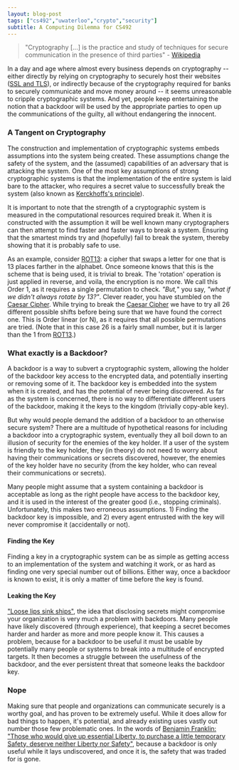 ```yaml
---
layout: blog-post
tags: ["cs492","uwaterloo","crypto","security"]
subtitle: A Computing Dilemma for CS492
---
```


> "Cryptography [...] is the practice and study of techniques for secure communication in the presence of third parties" - [Wikipedia][1]

In a day and age where almost every business depends on cryptography -- either directly by relying on cryptography to securely host their websites ([SSL and TLS][2]), or indirectly because of the cryptography required for banks to securely communicate and move money around -- it seems unreasonable to cripple cryptographic systems. And yet, people keep entertaining the notion that a backdoor will be used by the appropriate parties to open up the communications of the guilty, all without endangering the innocent.

### A Tangent on Cryptography

The construction and implementation of cryptographic systems embeds assumptions into the system being created. These assumptions change the safety of the system, and the (assumed) capabilities of an adversary that is attacking the system. One of the most key assumptions of strong cryptographic systems is that the implementation of the entire system is laid bare to the attacker, who requires a secret value to successfully break the system (also known as [Kerckhoffs's principle][5]).

It is important to note that the strength of a cryptographic system is measured in the computational resources required break it. When it is constructed with the assumption it will be well known many cryptographers can then attempt to find faster and faster ways to break a system. Ensuring that the smartest minds try and (hopefully) fail to break the system, thereby showing that it is probably safe to use.

As an example, consider [ROT13][3]: a cipher that swaps a letter for one that is 13 places farther in the alphabet. Once someone knows that this is the scheme that is being used, it is trivial to break. The 'rotation' operation is just applied in reverse, and voila, the encryption is no more. We call this Order 1, as it requires a single permutation to check. *"But,*" you say, *"what if we didn't always rotate by 13?"*. Clever reader, you have stumbled on the [Caesar Cipher][4]. While trying to break the [Caesar Cipher][4] we have to try all 26 different possible shifts before being sure that we have found the correct one. This is Order linear (or N), as it requires that all possible permutations are tried. (Note that in this case 26 is a fairly small number, but it is larger than the 1 from [ROT13][3].)

### What exactly is a Backdoor?

A backdoor is a way to subvert a cryptographic system, allowing the holder of the backdoor key access to the encrypted data, and potentially inserting or removing some of it. The backdoor key is embedded into the system when it is created, and has the potential of never being discovered. As far as the system is concerned, there is no way to differentiate different users of the backdoor, making it the keys to the kingdom (trivially copy-able key).

But why would people demand the addition of a backdoor to an otherwise secure system? There are a multitude of hypothetical reasons for including a backdoor into a cryptographic system, eventually they all boil down to an illusion of security for the enemies of the key holder. If a user of the system is friendly to the key holder, they (in theory) do not need to worry about having their communications or secrets discovered, however, the enemies of the key holder have no security (from the key holder, who can reveal their communications or secrets).

Many people might assume that a system containing a backdoor is acceptable as long as the right people have access to the backdoor key, and it is used in the interest of the greater good (i.e., stopping criminals). Unfortunately, this makes two erroneous assumptions. 1) Finding the backdoor key is impossible, and 2) every agent entrusted with the key will never compromise it (accidentally or not).

#### Finding the Key

Finding a key in a cryptographic system can be as simple as getting access to an implementation of the system and watching it work, or as hard as finding one very special number out of billions. Either way, once a backdoor is known to exist, it is only a matter of time before the key is found.

#### Leaking the Key

["Loose lips sink ships"][6], the idea that disclosing secrets might compromise your organization is very much a problem with backdoors. Many people have likely discovered (through experience), that keeping a secret becomes harder and harder as more and more people know it. This causes a problem, because for a backdoor to be useful it must be usable by potentially many people or systems to break into a multitude of encrypted targets. It then becomes a struggle between the usefulness of the backdoor, and the ever persistent threat that someone leaks the backdoor key.

### Nope

Making sure that people and organizations can communicate securely is a worthy goal, and has proven to be extremely useful. While it does allow for bad things to happen, it's potential, and already existing uses vastly out number those few problematic ones. In the words of [Benjamin Franklin: "Those who would give up essential Liberty, to purchase a little temporary Safety, deserve neither Liberty nor Safety"][7], because a backdoor is only useful while it lays undiscovered, and once it is, the safety that was traded for is gone.

[1]: https://en.wikipedia.org/wiki/Cryptography
[2]: https://en.wikipedia.org/wiki/Transport_Layer_Security
[3]: https://en.wikipedia.org/wiki/ROT13
[4]: https://en.wikipedia.org/wiki/Caesar_cipher
[5]: https://en.wikipedia.org/wiki/Kerckhoffs%27s_principle
[6]: https://en.wikipedia.org/wiki/Loose_lips_sink_ships
[7]: https://en.wikiquote.org/wiki/Benjamin_Franklin#Quotes
